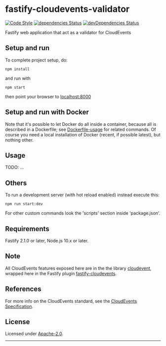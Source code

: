 # fastify-cloudevents-validator

  [![Code Style](https://img.shields.io/badge/code%20style-standard-brightgreen.svg?style=flat)](http://standardjs.com/)
  [![dependencies Status](https://david-dm.org/smartiniOnGitHub/fastify-cloudevents-validator/status.svg)](https://david-dm.org/smartiniOnGitHub/fastify-cloudevents-validator)
  [![devDependencies Status](https://david-dm.org/smartiniOnGitHub/fastify-cloudevents-validator/dev-status.svg)](https://david-dm.org/smartiniOnGitHub/fastify-cloudevents-validator?type=dev)

Fastify web application that act as a validator for CloudEvents


## Setup and run

To complete project setup, do:
```
npm install
```

and run with
```
npm start
```

then point your browser to [localhost:8000](http://localhost:8000)


## Setup and run with Docker

Note that it's possible to let Docker do all inside a container, because all is described in a Dockerfile; 
see [Dockerfile-usage](./Dockerfile-usage.md) for related commands.
Of course you need a local installation of Docker (recent, if possible latest), but nothing other.


## Usage

TODO: ...


## Others

To run a development server (with hot reload enabled) instead execute this:
```
npm run start:dev
```

For other custom commands look the 'scripts' section inside 'package.json'.


## Requirements

Fastify 2.1.0 or later, Node.js 10.x or later.


## Note

All CloudEvents features exposed here are in the the library [cloudevent](https://npmjs.org/package/cloudevent/), 
wrapped here in the Fastify plugin [fastify-cloudevents](https://www.npmjs.com/package/fastify-cloudevents).


## References

For more info on the CloudEvents standard, see the [CloudEvents Specification](https://github.com/cloudevents/spec).


## License

Licensed under [Apache-2.0](./LICENSE).

----
